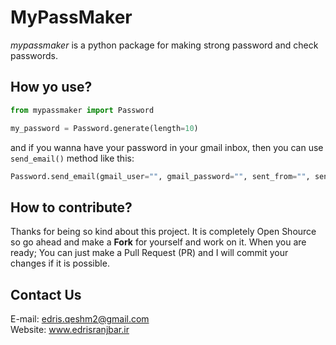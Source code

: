 # MyPassMaker
*mypassmaker* is a python package for making strong password and check passwords.

## How yo use?
```python
from mypassmaker import Password
```
```python
my_password = Password.generate(length=10)
```
and if you wanna have your password in your gmail inbox, then you can use ```send_email()``` method like this:
```python
Password.send_email(gmail_user="", gmail_password="", sent_from="", send_to="", my_password=my_password)
```

## How to contribute?
Thanks for being so kind about this project. It is completely Open Shource so go ahead and make a **Fork** for yourself and work on it. When you are ready; You can just make a Pull Request (PR) and I will commit your changes if it is possible.

## Contact Us
E-mail: edris.qeshm2@gmail.com
<br>
Website: www.edrisranjbar.ir